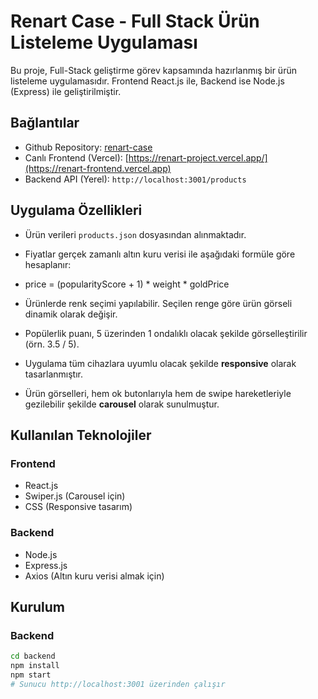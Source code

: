 # Renart Case - Full Stack Ürün Listeleme Uygulaması

Bu proje, Full-Stack geliştirme görev kapsamında hazırlanmış bir ürün listeleme uygulamasıdır. Frontend React.js ile, Backend ise Node.js (Express) ile geliştirilmiştir.

##  Bağlantılar

-  Github Repository: [renart-case](https://github.com/kullanici-adi/renart-case)  
-  Canlı Frontend (Vercel): [https://renart-project.vercel.app/](https://renart-frontend.vercel.app)  
-  Backend API (Yerel): `http://localhost:3001/products`  

##  Uygulama Özellikleri

- Ürün verileri `products.json` dosyasından alınmaktadır.
- Fiyatlar gerçek zamanlı altın kuru verisi ile aşağıdaki formüle göre hesaplanır:
- price = (popularityScore + 1) * weight * goldPrice

- Ürünlerde renk seçimi yapılabilir. Seçilen renge göre ürün görseli dinamik olarak değişir.
- Popülerlik puanı, 5 üzerinden 1 ondalıklı olacak şekilde görselleştirilir (örn. 3.5 / 5).
- Uygulama tüm cihazlara uyumlu olacak şekilde **responsive** olarak tasarlanmıştır.
- Ürün görselleri, hem ok butonlarıyla hem de swipe hareketleriyle gezilebilir şekilde **carousel** olarak sunulmuştur.

##  Kullanılan Teknolojiler

### Frontend
- React.js
- Swiper.js (Carousel için)
- CSS (Responsive tasarım)

### Backend
- Node.js
- Express.js
- Axios (Altın kuru verisi almak için)

##  Kurulum

### Backend

```bash
cd backend
npm install
npm start
# Sunucu http://localhost:3001 üzerinden çalışır


